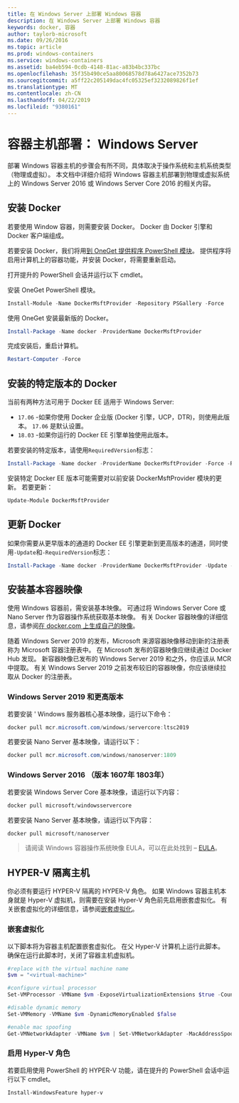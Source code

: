 ```yaml
---
title: 在 Windows Server 上部署 Windows 容器
description: 在 Windows Server 上部署 Windows 容器
keywords: docker, 容器
author: taylorb-microsoft
ms.date: 09/26/2016
ms.topic: article
ms.prod: windows-containers
ms.service: windows-containers
ms.assetid: ba4eb594-0cdb-4148-81ac-a83b4bc337bc
ms.openlocfilehash: 35f35b490ce5aa80068578d78a6427ace7352b73
ms.sourcegitcommit: a5ff22c205149dac4fc05325ef3232089826f1ef
ms.translationtype: MT
ms.contentlocale: zh-CN
ms.lasthandoff: 04/22/2019
ms.locfileid: "9380161"
---
```

# <a name="container-host-deployment-windows-server"></a>容器主机部署： Windows Server

部署 Windows 容器主机的步骤会有所不同，具体取决于操作系统和主机系统类型（物理或虚拟）。 本文档中详细介绍将 Windows 容器主机部署到物理或虚拟系统上的 Windows Server 2016 或 Windows Server Core 2016 的相关内容。

## <a name="install-docker"></a>安装 Docker

若要使用 Window 容器，则需要安装 Docker。 Docker 由 Docker 引擎和 Docker 客户端组成。

若要安装 Docker，我们将用[到 OneGet 提供程序 PowerShell 模块](https://github.com/OneGet/MicrosoftDockerProvider)。 提供程序将启用计算机上的容器功能，并安装 Docker，将需要重新启动。

打开提升的 PowerShell 会话并运行以下 cmdlet。

安装 OneGet PowerShell 模块。

```PowerShell
Install-Module -Name DockerMsftProvider -Repository PSGallery -Force
```

使用 OneGet 安装最新版的 Docker。

```PowerShell
Install-Package -Name docker -ProviderName DockerMsftProvider
```

完成安装后，重启计算机。

```PowerShell
Restart-Computer -Force
```

## <a name="install-a-specific-version-of-docker"></a>安装的特定版本的 Docker

当前有两种方法可用于 Docker EE 适用于 Windows Server:

* `17.06` -如果你使用 Docker 企业版 (Docker 引擎，UCP，DTR)，则使用此版本。 `17.06` 是默认设置。
* `18.03` -如果你运行的 Docker EE 引擎单独使用此版本。

若要安装的特定版本，请使用`RequiredVersion`标志：

```PowerShell
Install-Package -Name docker -ProviderName DockerMsftProvider -Force -RequiredVersion 18.03
```

安装特定 Docker EE 版本可能需要对以前安装 DockerMsftProvider 模块的更新。 若要更新：

```PowerShell
Update-Module DockerMsftProvider
```

## <a name="update-docker"></a>更新 Docker

如果你需要从更早版本的通道的 Docker EE 引擎更新到更高版本的通道，同时使用`-Update`和`-RequiredVersion`标志：

```PowerShell
Install-Package -Name docker -ProviderName DockerMsftProvider -Update -Force -RequiredVersion 18.03
```

## <a name="install-base-container-images"></a>安装基本容器映像

使用 Windows 容器前，需安装基本映像。 可通过将 Windows Server Core 或 Nano Server 作为容器操作系统获取基本映像。 有关 Docker 容器映像的详细信息，请参阅[在 docker.com 上生成自己的映像](https://docs.docker.com/engine/tutorials/dockerimages/)。

随着 Windows Server 2019 的发布，Microsoft 来源容器映像移动到新的注册表称为 Microsoft 容器注册表中。 在 Microsoft 发布的容器映像应继续通过 Docker Hub 发现。 新容器映像已发布的 Windows Server 2019 和之外，你应该从 MCR 中提取。 有关 Windows Server 2019 之前发布较旧的容器映像，你应该继续拉取从 Docker 的注册表。

### <a name="windows-server-2019-and-newer"></a>Windows Server 2019 和更高版本

若要安装 ' Windows 服务器核心基本映像，运行以下命令：

```PowerShell
docker pull mcr.microsoft.com/windows/servercore:ltsc2019
```

若要安装 Nano Server 基本映像，请运行以下：

```PowerShell
docker pull mcr.microsoft.com/windows/nanoserver:1809
```

### <a name="windows-server-2016-versions-1607-1803"></a>Windows Server 2016 （版本 1607年 1803年）

若要安装 Windows Server Core 基本映像，请运行以下内容：

```PowerShell
docker pull microsoft/windowsservercore
```

若要安装 Nano Server 基本映像，请运行以下内容：

```PowerShell
docker pull microsoft/nanoserver
```

> 请阅读 Windows 容器操作系统映像 EULA，可以在此处找到 – [EULA](../images-eula.md)。

## <a name="hyper-v-isolation-host"></a>HYPER-V 隔离主机

你必须有要运行 HYPER-V 隔离的 HYPER-V 角色。 如果 Windows 容器主机本身就是 Hyper-V 虚拟机，则需要在安装 Hyper-V 角色前先启用嵌套虚拟化。 有关嵌套虚拟化的详细信息，请参阅[嵌套虚拟化](https://msdn.microsoft.com/en-us/virtualization/hyperv_on_windows/user_guide/nesting)。

### <a name="nested-virtualization"></a>嵌套虚拟化

以下脚本将为容器主机配置嵌套虚拟化。 在父 Hyper-V 计算机上运行此脚本。 确保在运行此脚本时，关闭了容器主机虚拟机。

```PowerShell
#replace with the virtual machine name
$vm = "<virtual-machine>"

#configure virtual processor
Set-VMProcessor -VMName $vm -ExposeVirtualizationExtensions $true -Count 2

#disable dynamic memory
Set-VMMemory -VMName $vm -DynamicMemoryEnabled $false

#enable mac spoofing
Get-VMNetworkAdapter -VMName $vm | Set-VMNetworkAdapter -MacAddressSpoofing On
```

### <a name="enable-the-hyper-v-role"></a>启用 Hyper-V 角色

若要启用使用 PowerShell 的 HYPER-V 功能，请在提升的 PowerShell 会话中运行以下 cmdlet。

```PowerShell
Install-WindowsFeature hyper-v
```
